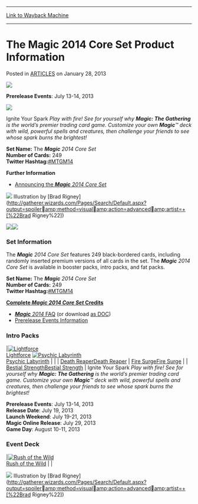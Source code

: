 
---
[Link to Wayback Machine](https://web.archive.org/web/20150124070107/http://magic.wizards.com/en/articles/archive/magic-2014-core-set-product-information-2013-01-28)

[_metadata_:description]:- "Prerelease Events: July 13-14, 2013 Release Date: July 19, 2013 Launch Weekend: July 19-21, 2013 Magic Online Release: July 29, 2013 Game Day: August 10-11, 2013"
[_metadata_:generator]:- "Drupal 7 (http://drupal.org)"
[_metadata_:node]:- "197781"
[_metadata_:publish_date]:- "2013-01-28"
[_metadata_:source]:- "div-main-content"
[_metadata_:title]:- "The Magic 2014 Core Set Product Information"
[_metadata_:wayback_capture_timestamp]:- "2015-01-24 07:01:07"
[_metadata_:wayback_raw_url]:- "https://web.archive.org/web/20150124070107id_/http://magic.wizards.com/en/articles/archive/magic-2014-core-set-product-information-2013-01-28"
[_metadata_:wayback_url]:- "http://magic.wizards.com/en/articles/archive/magic-2014-core-set-product-information-2013-01-28"
---


The Magic 2014 Core Set Product Information
===========================================



 Posted in [ARTICLES](/en/articles)
 on January 28, 2013 









![](https://media.wizards.com/images/magic/tcg/products/m14/m14_logo_en.jpg)  


**Prerelease Events**: July 13-14, 2013   


![](https://media.wizards.com/images/magic/tcg/products/m14/m14_expsym.jpg)  


Ignite Your Spark
 *Play with fire! See for yourself why **Magic: The Gathering** is the world’s premier trading card game. Customize your own **Magic**™ deck with wild, powerful spells and creatures, then challenge your friends to see whose spark burns the brightest!* 

**Set Name:** The ***Magic** 2014 Core Set*   
**Number of Cards:** 249   
**Twitter Hashtag:**[#MTGM14](https://twitter.com/#!/search/realtime/%23mtgm14)

**Further Information**

* [Announcing the ***Magic** 2014 Core Set*](/magic/magazine/article.aspx?x=mtg/daily/arcana/1141)
  
![](https://media.wizards.com/images/magic/daily/arcana/1141_40x8gkaql9.jpg) Illustration by [Brad Rigney](http://gatherer.wizards.com/Pages/Search/Default.aspx?output=spoileramp;method=visualamp;action=advancedamp;artist=+[%22Brad Rigney%22])

[![](https://media.wizards.com/images/magic/tcg/products/m14/headers/EN_M14_InsideHeader_PRODUCTINFO.jpg)](/magic/tcg/Products.aspx?x=mtg/tcg/products/magic2014coreset)![](https://media.wizards.com/images/magic/tcg/products/m14/m14_expsym.jpg)  


### Set Information

 The ***Magic** 2014 Core Set*  features 249 black-bordered cards, including randomly inserted premium versions of all cards in the set. The ***Magic** 2014 Core Set*  is available in booster packs, intro packs, and fat packs. 

**Set Name:** The ***Magic** 2014 Core Set*   
**Number of Cards:** 249   
**Twitter Hashtag:**[#MTGM14](https://twitter.com/#!/search/realtime/%23mtgm14)

 **[Complete ***Magic** 2014 Core Set*  Credits](/magic/TCG/productarticle.aspx?x=mtg/tcg/magic2014/credits)** 

* [***Magic** 2014*  FAQ](/magic/magazine/article.aspx?x=mtg/faq/m14)  (or download [as DOC](http://media.wizards.com/images/magic/tcg/products/m14/EN_MTGM14_FAQ.doc))
* [Prerelease Events Information](/magic/tcg/events.aspx?x=mtgcom/events/prereleases)
### Intro Packs

|[![Lightforce](https://media.wizards.com/images/magic/daily/arcana/m14ip_ac16qt25wr.jpg)  
 Lightforce](productarticle.aspx?x=mtg/tcg/magic2014/intropacks#deck1 "Click to view Lightforce.") [![Psychic Labyrinth](https://media.wizards.com/images/magic/daily/arcana/m14ip_jm70uo89ii.jpg)  
Psychic Labyrinth](productarticle.aspx?x=mtg/tcg/magic2014/intropacks#deck2 "Click to view Psychic Labyrinth.")
|  |
| [Death ReaperDeath Reaper](productarticle.aspx?x=mtg/tcg/magic2014/intropacks#deck3 "Click to view Death Reaper.") | [Fire SurgeFire Surge](productarticle.aspx?x=mtg/tcg/magic2014/intropacks#deck4 "Click to view Fire Surge.") |
| [Bestial StrengthBestial Strength](productarticle.aspx?x=mtg/tcg/magic2014/intropacks#deck5 "Click to view Bestial Strength.") |
Ignite Your Spark
 *Play with fire! See for yourself why **Magic: The Gathering** is the world’s premier trading card game. Customize your own **Magic**™ deck with wild, powerful spells and creatures, then challenge your friends to see whose spark burns the brightest!* 

**Prerelease Events**: July 13-14, 2013   
**Release Date**: July 19, 2013   
**Launch Weekend**: July 19-21, 2013   
**Magic Online Release**: July 29, 2013   
**Game Day**: August 10-11, 2013 

### Event Deck

|[![Rush of the Wild](https://media.wizards.com/images/magic/daily/arcana/m14ev_odi22gp714.jpg)  
Rush of the Wild](productarticle.aspx?x=mtg/tcg/magic2014/eventdeck#deck1 "Click to view Rush of the Wild.")
|  |
  
  
![](https://media.wizards.com/images/magic/daily/arcana/1141_40x8gkaql9.jpg) Illustration by [Brad Rigney](http://gatherer.wizards.com/Pages/Search/Default.aspx?output=spoileramp;method=visualamp;action=advancedamp;artist=+[%22Brad Rigney%22])

 




